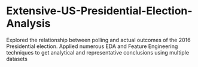 # Extensive-US-Presidential-Election-Analysis
Explored the relationship between polling and actual outcomes of the 2016 Presidential election. Applied numerous EDA and Feature Engineering techniques  to get analytical and representative conclusions using multiple datasets 
